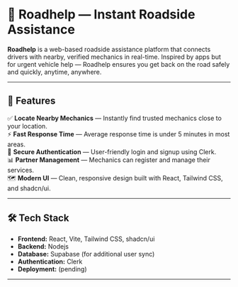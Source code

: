 # 🚗 Roadhelp — Instant Roadside Assistance

**Roadhelp** is a web-based roadside assistance platform that connects drivers with nearby, verified mechanics in real-time. Inspired by apps but for urgent vehicle help — Roadhelp ensures you get back on the road safely and quickly, anytime, anywhere.

---

## 📌 Features

✅ **Locate Nearby Mechanics** — Instantly find trusted mechanics close to your location.  
⚡ **Fast Response Time** — Average response time is under 5 minutes in most areas.  
🔐 **Secure Authentication** — User-friendly login and signup using Clerk.  
📊 **Partner Management** — Mechanics can register and manage their services.  
🗺️ **Modern UI** — Clean, responsive design built with React, Tailwind CSS, and shadcn/ui.

---

## 🛠️ Tech Stack

- **Frontend:** React, Vite, Tailwind CSS, shadcn/ui  
- **Backend:** Nodejs
- **Database:** Supabase (for additional user sync)  
- **Authentication:** Clerk  
- **Deployment:** (pending)

---



